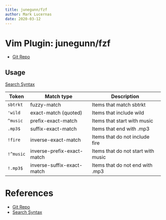 ```yaml
---
title: junegunn/fzf
author: Mark Lucernas
date: 2020-03-12
---
```



# Vim Plugin: junegunn/fzf

- [Git Repo](https://github.com/junegunn/fzf)

## Usage

[Search Syntax](https://github.com/junegunn/fzf#search-syntax)

| Token     | Match type                 | Description                        |
|-----------|----------------------------|------------------------------------|
| `sbtrkt`  | fuzzy-match                | Items that match sbtrkt            |
| `'wild`   | exact-match (quoted)       | Items that include wild            |
| `^music`  | prefix-exact-match         | Items that start with music        |
| `.mp3$`   | suffix-exact-match         | Items that end with .mp3           |
| `!fire`   | inverse-exact-match        | Items that do not include fire     |
| `!^music` | inverse-prefix-exact-match | Items that do not start with music |
| `!.mp3$`  | inverse-suffix-exact-match | Items that do not end with .mp3    |


References
=====

  - [Git Repo](https://github.com/junegunn/fzf)
  - [Search Syntax](https://github.com/junegunn/fzf#search-syntax)
